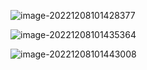 ![image-20221208101428377](C:\Users\Alkdis\AppData\Roaming\Typora\typora-user-images\image-20221208101428377.png)

![image-20221208101435364](C:\Users\Alkdis\AppData\Roaming\Typora\typora-user-images\image-20221208101435364.png)

![image-20221208101443008](C:\Users\Alkdis\AppData\Roaming\Typora\typora-user-images\image-20221208101443008.png)